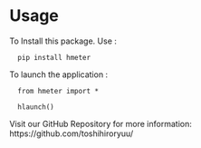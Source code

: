 # Usage

To Install this package. Use :
```
  pip install hmeter
  ```
To launch the application :
```
  from hmeter import *

  hlaunch()
  ```

<dl>Visit our GitHub Repository for more information: https://github.com/toshihiroryuu/</dl>
